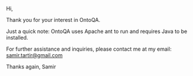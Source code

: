 Hi,

Thank you for your interest in OntoQA.

Just a quick note:
OntoQA uses Apache ant to run and requires Java to be installed.

For further assistance and inquiries, please contact me at my email:
samir.tartir@gmail.com

Thanks again,
Samir
